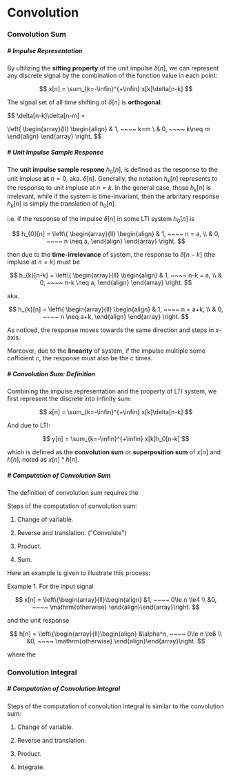 # Convolution

### Convolution Sum

##### # Impulse Representation

By ultilizing the **sifting property** of the unit impulse $\delta[n]$, we can represent any discrete signal by the combination of the function value in each point:

$$
x[n] = \sum_{k=-\infin}^{+\infin} x[k]\delta[n-k]
$$

The signal set of all time shifting of $\delta[n]$ is **orthogonal**:

$$
\delta[n-k]\delta[n-m] =

\left\{
\begin{array}{ll}
\begin{align}
& 1, ~~~~ k=m \\
& 0, ~~~~ k\neq m
\end{align}
\end{array}
\right.
$$




##### # Unit Impulse Sample Response 

The **unit impulse sample respone** $h_0[n]$, is defined as the response to the unit impluse **at** $n=0$, aka. $\delta[n]$. Generally, the notation $h_k[n]$ represents to the response to unit impluse at $n=k$. In the general case, those $h_k[n]$ is irrelevant, while if the system is time-invariant, then the arbritary response $h_k[n]$ is simply the translation of $h_0[n]$. 

i.e. if the response of the impulse $\delta[n]$ in some LTI system $h_{0}[n]$ is 

$$
h_{0}[n] = 
\left\{
\begin{array}{ll}
	\begin{align}
		& 1, ~~~~ n = a, \\
		& 0, ~~~~ n \neq a,
	\end{align}
\end{array}
\right.
$$

then due to the **time-irrelevance** of system, the response to $\delta[n-k]$ (the impluse at $n=k$) must be

$$
h_{k}[n-k] = 
\left\{
\begin{array}{ll}
	\begin{align}
		& 1, ~~~~ n-k = a, \\
		& 0, ~~~~ n-k \neq a,
	\end{align}
\end{array}
\right.
$$

aka.

$$
h_{k}[n] = 
\left\{
\begin{array}{ll}
	\begin{align}
		& 1, ~~~~ n = a+k, \\
		& 0, ~~~~ n \neq a+k,
	\end{align}
\end{array}
\right.
$$

As noticed, the response moves towards the same direction and steps in $x$-axis.

Moreover, due to the **linearity** of system, if the impulse multiple some cofficient $c$, the response must also be the $c$ times.



##### # Convolution Sum: Definition

Combining the impulse representation and the property of LTI system, we first represent the discrete into infinity sum:

$$
x[n] = \sum_{k=-\infin}^{+\infin} x[k]\delta[n-k]
$$

And due to LTI:

$$
y[n] = \sum_{k=-\infin}^{+\infin} x[k]h_0[n-k]
$$

which is defined as the **convolution sum** or **superposition sum** of $x[n]$ and $h[n]$, noted as $x[n] * h[n]$.



##### # Computation of Convolution Sum

The definition of convolution sum requires the 

Steps of the computation of convolution sum:

1. Change of variable.

2. Reverse and translation. ("Convolute")

3. Product.

4. Sum.

Here an example is given to illustrate this process:

Example 1. For the input signal 

$$
x[n] = 
\left\{\begin{array}{ll}\begin{align}
&1, ~~~~ 0\le n \le4 \\
&0, ~~~~ \mathrm{otherwise}
\end{align}\end{array}\right.
$$

and the unit response

$$
h[n] = 
\left\{\begin{array}{ll}\begin{align}
&\alpha^n, ~~~~ 0\le n \le6 \\
&0, ~~~~ \mathrm{otherwise}
\end{align}\end{array}\right.
$$

where the 













### Convolution Integral





##### # Computation of Convolution Integral

Steps of the computation of convolution integral is similar to the convolution sum:

1. Change of variable.

2. Reverse and translation.

3. Product.

4. Integrate.






























